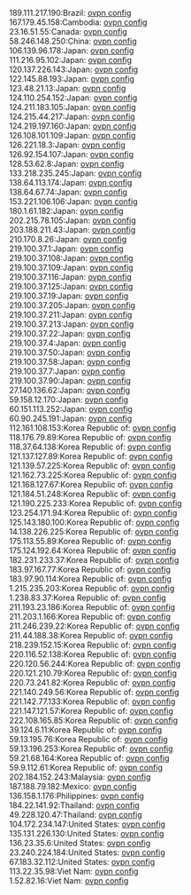 189.111.217.190:Brazil: [ovpn config](vpn/189_111_217_190.ovpn)  
167.179.45.158:Cambodia: [ovpn config](vpn/167_179_45_158.ovpn)  
23.16.51.55:Canada: [ovpn config](vpn/23_16_51_55.ovpn)  
58.246.148.250:China: [ovpn config](vpn/58_246_148_250.ovpn)  
106.139.96.178:Japan: [ovpn config](vpn/106_139_96_178.ovpn)  
111.216.95.102:Japan: [ovpn config](vpn/111_216_95_102.ovpn)  
120.137.226.143:Japan: [ovpn config](vpn/120_137_226_143.ovpn)  
122.145.88.193:Japan: [ovpn config](vpn/122_145_88_193.ovpn)  
123.48.21.13:Japan: [ovpn config](vpn/123_48_21_13.ovpn)  
124.110.254.152:Japan: [ovpn config](vpn/124_110_254_152.ovpn)  
124.211.183.105:Japan: [ovpn config](vpn/124_211_183_105.ovpn)  
124.215.44.217:Japan: [ovpn config](vpn/124_215_44_217.ovpn)  
124.219.197.160:Japan: [ovpn config](vpn/124_219_197_160.ovpn)  
126.108.101.109:Japan: [ovpn config](vpn/126_108_101_109.ovpn)  
126.221.18.3:Japan: [ovpn config](vpn/126_221_18_3.ovpn)  
126.92.154.107:Japan: [ovpn config](vpn/126_92_154_107.ovpn)  
128.53.62.8:Japan: [ovpn config](vpn/128_53_62_8.ovpn)  
133.218.235.245:Japan: [ovpn config](vpn/133_218_235_245.ovpn)  
138.64.113.174:Japan: [ovpn config](vpn/138_64_113_174.ovpn)  
138.64.67.74:Japan: [ovpn config](vpn/138_64_67_74.ovpn)  
153.221.106.106:Japan: [ovpn config](vpn/153_221_106_106.ovpn)  
180.1.61.182:Japan: [ovpn config](vpn/180_1_61_182.ovpn)  
202.215.78.105:Japan: [ovpn config](vpn/202_215_78_105.ovpn)  
203.188.211.43:Japan: [ovpn config](vpn/203_188_211_43.ovpn)  
210.170.8.26:Japan: [ovpn config](vpn/210_170_8_26.ovpn)  
219.100.37.1:Japan: [ovpn config](vpn/219_100_37_1.ovpn)  
219.100.37.108:Japan: [ovpn config](vpn/219_100_37_108.ovpn)  
219.100.37.109:Japan: [ovpn config](vpn/219_100_37_109.ovpn)  
219.100.37.116:Japan: [ovpn config](vpn/219_100_37_116.ovpn)  
219.100.37.125:Japan: [ovpn config](vpn/219_100_37_125.ovpn)  
219.100.37.19:Japan: [ovpn config](vpn/219_100_37_19.ovpn)  
219.100.37.205:Japan: [ovpn config](vpn/219_100_37_205.ovpn)  
219.100.37.211:Japan: [ovpn config](vpn/219_100_37_211.ovpn)  
219.100.37.213:Japan: [ovpn config](vpn/219_100_37_213.ovpn)  
219.100.37.22:Japan: [ovpn config](vpn/219_100_37_22.ovpn)  
219.100.37.4:Japan: [ovpn config](vpn/219_100_37_4.ovpn)  
219.100.37.50:Japan: [ovpn config](vpn/219_100_37_50.ovpn)  
219.100.37.58:Japan: [ovpn config](vpn/219_100_37_58.ovpn)  
219.100.37.7:Japan: [ovpn config](vpn/219_100_37_7.ovpn)  
219.100.37.90:Japan: [ovpn config](vpn/219_100_37_90.ovpn)  
27.140.136.62:Japan: [ovpn config](vpn/27_140_136_62.ovpn)  
59.158.12.170:Japan: [ovpn config](vpn/59_158_12_170.ovpn)  
60.151.113.252:Japan: [ovpn config](vpn/60_151_113_252.ovpn)  
60.90.245.191:Japan: [ovpn config](vpn/60_90_245_191.ovpn)  
112.161.108.153:Korea Republic of: [ovpn config](vpn/112_161_108_153.ovpn)  
118.176.79.89:Korea Republic of: [ovpn config](vpn/118_176_79_89.ovpn)  
118.37.64.138:Korea Republic of: [ovpn config](vpn/118_37_64_138.ovpn)  
121.137.127.89:Korea Republic of: [ovpn config](vpn/121_137_127_89.ovpn)  
121.139.57.225:Korea Republic of: [ovpn config](vpn/121_139_57_225.ovpn)  
121.162.73.225:Korea Republic of: [ovpn config](vpn/121_162_73_225.ovpn)  
121.168.127.67:Korea Republic of: [ovpn config](vpn/121_168_127_67.ovpn)  
121.184.51.248:Korea Republic of: [ovpn config](vpn/121_184_51_248.ovpn)  
121.190.225.233:Korea Republic of: [ovpn config](vpn/121_190_225_233.ovpn)  
123.254.171.94:Korea Republic of: [ovpn config](vpn/123_254_171_94.ovpn)  
125.143.180.100:Korea Republic of: [ovpn config](vpn/125_143_180_100.ovpn)  
14.138.226.225:Korea Republic of: [ovpn config](vpn/14_138_226_225.ovpn)  
175.113.55.89:Korea Republic of: [ovpn config](vpn/175_113_55_89.ovpn)  
175.124.192.64:Korea Republic of: [ovpn config](vpn/175_124_192_64.ovpn)  
182.231.233.37:Korea Republic of: [ovpn config](vpn/182_231_233_37.ovpn)  
183.97.167.77:Korea Republic of: [ovpn config](vpn/183_97_167_77.ovpn)  
183.97.90.114:Korea Republic of: [ovpn config](vpn/183_97_90_114.ovpn)  
1.215.235.203:Korea Republic of: [ovpn config](vpn/1_215_235_203.ovpn)  
1.238.83.37:Korea Republic of: [ovpn config](vpn/1_238_83_37.ovpn)  
211.193.23.186:Korea Republic of: [ovpn config](vpn/211_193_23_186.ovpn)  
211.203.1.166:Korea Republic of: [ovpn config](vpn/211_203_1_166.ovpn)  
211.246.239.22:Korea Republic of: [ovpn config](vpn/211_246_239_22.ovpn)  
211.44.188.38:Korea Republic of: [ovpn config](vpn/211_44_188_38.ovpn)  
218.239.152.15:Korea Republic of: [ovpn config](vpn/218_239_152_15.ovpn)  
220.116.52.138:Korea Republic of: [ovpn config](vpn/220_116_52_138.ovpn)  
220.120.56.244:Korea Republic of: [ovpn config](vpn/220_120_56_244.ovpn)  
220.121.210.79:Korea Republic of: [ovpn config](vpn/220_121_210_79.ovpn)  
220.73.241.82:Korea Republic of: [ovpn config](vpn/220_73_241_82.ovpn)  
221.140.249.56:Korea Republic of: [ovpn config](vpn/221_140_249_56.ovpn)  
221.142.77.133:Korea Republic of: [ovpn config](vpn/221_142_77_133.ovpn)  
221.147.121.57:Korea Republic of: [ovpn config](vpn/221_147_121_57.ovpn)  
222.108.165.85:Korea Republic of: [ovpn config](vpn/222_108_165_85.ovpn)  
39.124.6.11:Korea Republic of: [ovpn config](vpn/39_124_6_11.ovpn)  
59.13.195.76:Korea Republic of: [ovpn config](vpn/59_13_195_76.ovpn)  
59.13.196.253:Korea Republic of: [ovpn config](vpn/59_13_196_253.ovpn)  
59.21.68.164:Korea Republic of: [ovpn config](vpn/59_21_68_164.ovpn)  
59.9.112.61:Korea Republic of: [ovpn config](vpn/59_9_112_61.ovpn)  
202.184.152.243:Malaysia: [ovpn config](vpn/202_184_152_243.ovpn)  
187.188.79.182:Mexico: [ovpn config](vpn/187_188_79_182.ovpn)  
136.158.1.176:Philippines: [ovpn config](vpn/136_158_1_176.ovpn)  
184.22.141.92:Thailand: [ovpn config](vpn/184_22_141_92.ovpn)  
49.228.120.47:Thailand: [ovpn config](vpn/49_228_120_47.ovpn)  
104.172.234.147:United States: [ovpn config](vpn/104_172_234_147.ovpn)  
135.131.226.130:United States: [ovpn config](vpn/135_131_226_130.ovpn)  
136.23.35.6:United States: [ovpn config](vpn/136_23_35_6.ovpn)  
23.240.224.184:United States: [ovpn config](vpn/23_240_224_184.ovpn)  
67.183.32.112:United States: [ovpn config](vpn/67_183_32_112.ovpn)  
113.22.35.98:Viet Nam: [ovpn config](vpn/113_22_35_98.ovpn)  
1.52.82.16:Viet Nam: [ovpn config](vpn/1_52_82_16.ovpn)  
